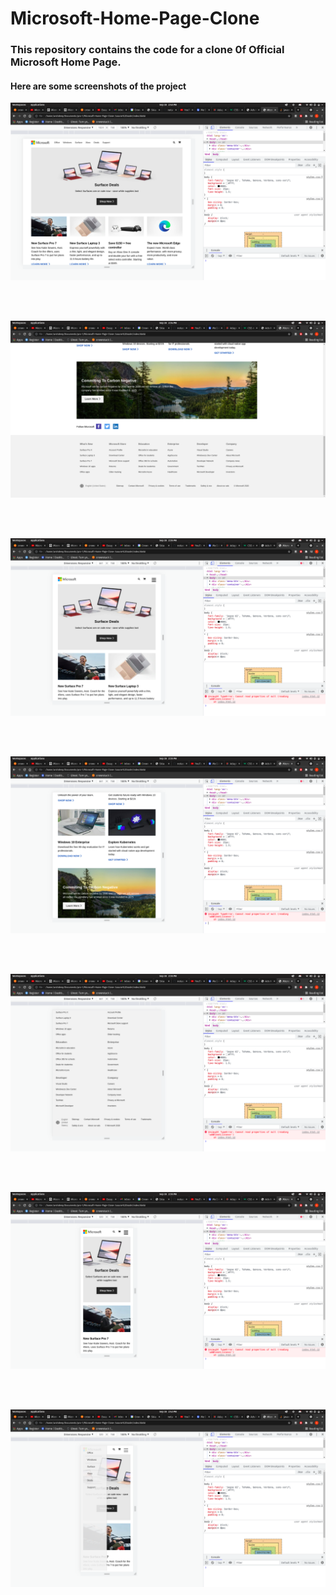 # Microsoft-Home-Page-Clone

### This repository contains the code for a clone 0f Official Microsoft Home Page. 

#### Here are some screenshots of the project

<img src="./screenshots/img1.png">

<br><br>

<img src="./screenshots/img2.png">

<br><br>

<img src="./screenshots/img3.png">

<br><br>

<img src="./screenshots/img4.png">

<br><br>

<img src="./screenshots/img5.png">

<br><br>

<img src="./screenshots/img6.png">

<br><br>

<img src="./screenshots/img7.png">

<br><br>

